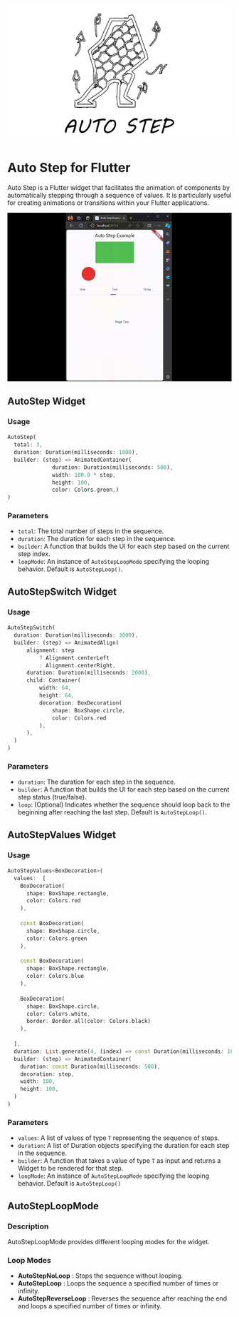 ![logo](https://raw.githubusercontent.com/anggaaryas/auto_step/master/logo.png)

# Auto Step for Flutter

Auto Step is a Flutter widget that facilitates the animation of components by automatically stepping through a sequence of values. It is particularly useful for creating animations or transitions within your Flutter applications.

![preview](https://raw.githubusercontent.com/anggaaryas/auto_step/master/screenshoots/ss1.gif)

## AutoStep Widget
### Usage

```dart
AutoStep(
  total: 3,
  duration: Duration(milliseconds: 1000),
  builder: (step) => AnimatedContainer(
              duration: Duration(milliseconds: 500),
              width: 100.0 * step,
              height: 100,
              color: Colors.green,)
)
```

### Parameters
- `total`: The total number of steps in the sequence.
- `duration`: The duration for each step in the sequence.
- `builder`: A function that builds the UI for each step based on the current step index.
- `loopMode`: An instance of `AutoStepLoopMode` specifying the looping behavior. Default is `AutoStepLoop()`.


## AutoStepSwitch Widget
### Usage

```dart
AutoStepSwitch(
  duration: Duration(milliseconds: 3000),
  builder: (step) => AnimatedAlign(
      alignment: step
          ? Alignment.centerLeft
          : Alignment.centerRight,
      duration: Duration(milliseconds: 2000),
      child: Container(
          width: 64,
          height: 64,
          decoration: BoxDecoration(
              shape: BoxShape.circle, 
              color: Colors.red
          ),
      ),
  )
)
```

### Parameters
- `duration`: The duration for each step in the sequence.
- `builder`: A function that builds the UI for each step based on the current step status (true/false).
- `loop`: (Optional) Indicates whether the sequence should loop back to the beginning after reaching the last step. Default is `AutoStepLoop()`.


## AutoStepValues Widget
### Usage

```dart
AutoStepValues<BoxDecoration>(
  values:  [
    BoxDecoration(
      shape: BoxShape.rectangle,
      color: Colors.red
    ),

    const BoxDecoration(
      shape: BoxShape.circle,
      color: Colors.green
    ),

    const BoxDecoration(
      shape: BoxShape.rectangle,
      color: Colors.blue
    ),

    BoxDecoration(
      shape: BoxShape.circle,
      color: Colors.white,
      border: Border.all(color: Colors.black)
    ),

  ],
  duration: List.generate(4, (index) => const Duration(milliseconds: 1000)),
  builder: (step) => AnimatedContainer(
    duration: const Duration(milliseconds: 500),
    decoration: step,
    width: 100,
    height: 100,
  )
)
```

### Parameters
- `values`: A list of values of type `T` representing the sequence of steps.
- `duration`: A list of Duration objects specifying the duration for each step in the sequence.
- `builder`: A function that takes a value of type `T` as input and returns a Widget to be rendered for that step.
- `loopMode`: An instance of `AutoStepLoopMode` specifying the looping behavior. Default is `AutoStepLoop()`


## AutoStepLoopMode
### Description

AutoStepLoopMode provides different looping modes for the widget.

### Loop Modes
- **AutoStepNoLoop** : Stops the sequence without looping.
- **AutoStepLoop** : Loops the sequence a specified number of times or infinity.
- **AutoStepReverseLoop** : Reverses the sequence after reaching the end and loops a specified number of times or infinity.